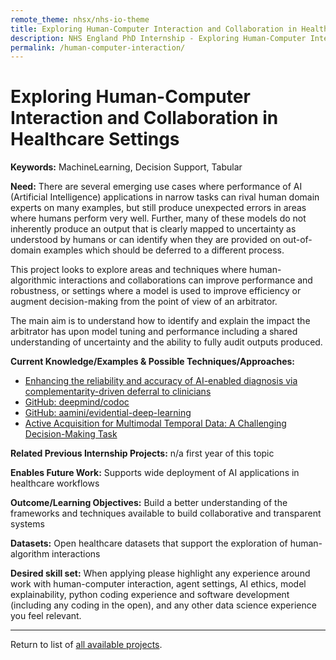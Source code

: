 ```yaml
---
remote_theme: nhsx/nhs-io-theme
title: Exploring Human-Computer Interaction and Collaboration in Healthcare Settings 
description: NHS England PhD Internship - Exploring Human-Computer Interaction and Collaboration in Healthcare Settings 
permalink: /human-computer-interaction/
---
```


# Exploring Human-Computer Interaction and Collaboration in Healthcare Settings 

**Keywords:**  MachineLearning, Decision Support, Tabular 

**Need:** There are several emerging use cases where performance of AI (Artificial Intelligence) applications in narrow tasks can rival human domain experts on many examples, but still produce unexpected errors in areas where humans perform very well. Further, many of these models do not inherently produce an output that is clearly mapped to uncertainty as understood by humans or can identify when they are provided on out-of-domain examples which should be deferred to a different process. 

This project looks to explore areas and techniques where human-algorithmic interactions and collaborations can improve performance and robustness, or settings where a model is used to improve efficiency or augment decision-making from the point of view of an arbitrator. 

The main aim is to understand how to identify and explain the impact the arbitrator has upon model tuning and performance including a shared understanding of uncertainty and the ability to fully audit outputs produced.  

**Current Knowledge/Examples & Possible Techniques/Approaches:**  
- [Enhancing the reliability and accuracy of AI-enabled diagnosis via complementarity-driven deferral to clinicians ](https://www.nature.com/articles/s41591-023-02437-x%20)
- [GitHub: deepmind/codoc](https://github.com/deepmind/codoc) 
- [GitHub: aamini/evidential-deep-learning](https://github.com/aamini/evidential-deep-learning)
- [Active Acquisition for Multimodal Temporal Data: A Challenging Decision-Making Task](https://arxiv.org/abs/2211.05039)

**Related Previous Internship Projects:** n/a first year of this topic 

**Enables Future Work:** Supports wide deployment of AI applications in healthcare workflows 

**Outcome/Learning Objectives:** Build a better understanding of the frameworks and techniques available to build collaborative and transparent systems 

**Datasets:** Open healthcare datasets that support the exploration of human-algorithm interactions

**Desired skill set:** When applying please highlight any experience around work with human-computer interaction, agent settings, AI ethics, model explainability, python coding experience and software development (including any coding in the open), and any other data science experience you feel relevant.  

---
Return to list of [all available projects](https://nhsx.github.io/nhsx-internship-projects/projects.html).
